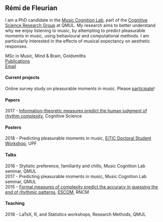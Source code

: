 ## Rémi de Fleurian

I am a PhD candidate in the [Music Cognition Lab](http://music-cognition.eecs.qmul.ac.uk/), part of the [Cognitive Science Research Group](http://cogsci.eecs.qmul.ac.uk/) at QMUL. My research aims to better understand why we enjoy listening to music, by attempting to predict pleasurable moments in music, using behavioural and computational methods. I am particularly interested in the effects of musical expectancy on aesthetic responses.

MSc in Music, Mind & Brain, Goldsmiths  
[Publications](https://scholar.google.co.uk/citations?user=kH6xaHsAAAAJ)   
[Email](mailto:r.defleurian@qmul.ac.uk)

#### Current projects
Online survey study on pleasurable moments in music. Please [participate](https://qmulsciences.qualtrics.com/jfe/form/SV_24CEZwe2NiaiP7n)!

#### Papers
2017 - [Information-theoretic measures predict the human judgment of rhythm complexity](https://github.com/remidefleurian/remidefleurian.github.io/raw/master/papers/defleurian2017.pdf), Cognitive Science

#### Posters
2018 - Predicting pleasurable moments in music, [EiTIC Doctoral Student Workshop](https://www.upf.edu/web/etic_doctoral_workshop/), UPF

#### Talks
2018 - Stylistic preference, familiarity and chills, Music Cognition Lab seminar, QMUL  
2017 - Predicting pleasurable moments in music, Music Cognition Lab seminar, QMUL  
2015 - [Formal measures of complexity predict the accuracy in guessing the end of rhythmic patterns](https://github.com/remidefleurian/remidefleurian.github.io/raw/master/talks/defleurian2015.pdf), [ESCOM](http://www.escom.org/conferences-triennial.html), RNCM

#### Teaching
2018 - LaTeX, R, and Statistics workshops, Research Methods, QMUL